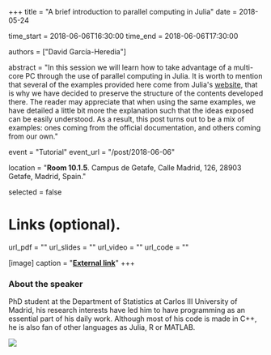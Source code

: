 +++
title = "A brief introduction to parallel computing in Julia"
date = 2018-05-24

time_start = 2018-06-06T16:30:00
time_end = 2018-06-06T17:30:00

authors = ["David García-Heredia"]

abstract = "In this session we will learn how to take advantage of a multi-core PC through the use of parallel computing in Julia. It is worth to mention that several of the examples provided here come from Julia's [website](<https://julialang.org/>), that is why we have decided to preserve the structure of the contents developed there. The reader may appreciate that when using the same examples, we have detailed a little bit more the explanation such that the ideas exposed can be easily understood. As a result, this post turns out to be a mix of examples: ones coming from the official documentation, and others coming from our own."

event = "Tutorial"
event_url = "/post/2018-06-06"

location = "**Room 10.1.5**. Campus de Getafe, Calle Madrid, 126, 28903 Getafe, Madrid, Spain."

selected = false

# Links (optional).
url_pdf = ""
url_slides = ""
url_video = ""
url_code = ""

[image]
  caption = "[**External link**](https://github.com/DavidGarHeredia)"
+++

### About the speaker

PhD student at the Department of Statistics at Carlos III University of Madrid, his research interests have led him to have programming as an essential part of his daily work. Although most of his code is made in C++, he is also fan of other languages as Julia, R or MATLAB.

![](/img/sessions/2018-06-06-1.jpg)
